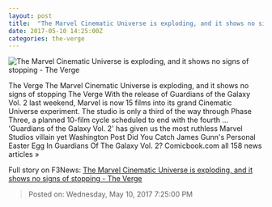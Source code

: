 ```yaml
---
layout: post
title:  "The Marvel Cinematic Universe is exploding, and it shows no signs of stopping - The Verge"
date: 2017-05-10 14:25:00Z
categories: the-verge
---
```


![The Marvel Cinematic Universe is exploding, and it shows no signs of stopping - The Verge](https://cdn0.vox-cdn.com/thumbor/JreI51n8z1MkcwYAPB_q9eHmvhw=/168x0:1875x960/1600x900/cdn0.vox-cdn.com/uploads/chorus_image/image/54714803/Guardians_of_the_Galaxy_Vol.2.0.jpg)

The Verge The Marvel Cinematic Universe is exploding, and it shows no signs of stopping The Verge With the release of Guardians of the Galaxy Vol. 2 last weekend, Marvel is now 15 films into its grand Cinematic Universe experiment. The studio is only a third of the way through Phase Three, a planned 10-film cycle scheduled to end with the fourth ... 'Guardians of the Galaxy Vol. 2' has given us the most ruthless Marvel Studios villain yet Washington Post Did You Catch James Gunn's Personal Easter Egg In Guardians Of The Galaxy Vol. 2? Comicbook.com all 158 news articles »


Full story on F3News: [The Marvel Cinematic Universe is exploding, and it shows no signs of stopping - The Verge](http://www.f3nws.com/n/tVqS3B)

> Posted on: Wednesday, May 10, 2017 7:25:00 PM
